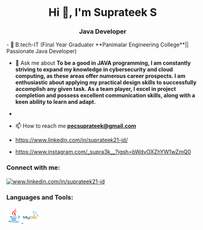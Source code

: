 <h1 align="center">Hi 👋, I'm Suprateek S</h1>
<h3 align="center">Java Developer</h3>
- 🔭 B.tech-IT (Final Year Graduater **Panimalar Engineering College**|| Passionate Java Developer)


- 💬 Ask me about **To be a good  in  JAVA programming, I am constantly striving to expand my knowledge in cybersecurity and cloud computing, as these areas offer numerous career prospects. I am enthusiastic about applying my practical design skills to successfully accomplish any given task. As a team player, I excel in project completion and possess excellent communication skills, along with a keen ability to learn and adapt.**

- 
- 📫 How to reach me **pecsuprateek@gmail.com**
- https://www.linkedin.com/in/suprateek21-jd/
- https://www.instagram.com/_supra3k__?igsh=bWdvOXZhYW1wZmQ0
<h3 align="left">Connect with me:</h3>
<p align="left">
 
<a href="https://www.linkedin.com/in/suprateek21-jd/" target="blank"><img align="center" src="https://raw.githubusercontent.com/rahuldkjain/github-profile-readme-generator/master/src/images/icons/Social/linked-in-alt.svg" alt="www.linkedin.com/in/suprateek21-jd" height="30" width="40" /></a><a href="https://www.java.com" target="_blank" rel="noreferrer"></a>
 </p>
 
<h3 align="left">Languages and Tools:</h3>
 </a> <a href="https://www.java.com" target="_blank" rel="noreferrer"> <img src="https://raw.githubusercontent.com/devicons/devicon/master/icons/java/java-original.svg" alt="java" width="40" height="40"/> </a> <a href="https://www.mysql.com/" target="_blank" rel="noreferrer"> <img src="https://raw.githubusercontent.com/devicons/devicon/master/icons/mysql/mysql-original-wordmark.svg" alt="mysql" width="40" height="40"/> </a>
 
